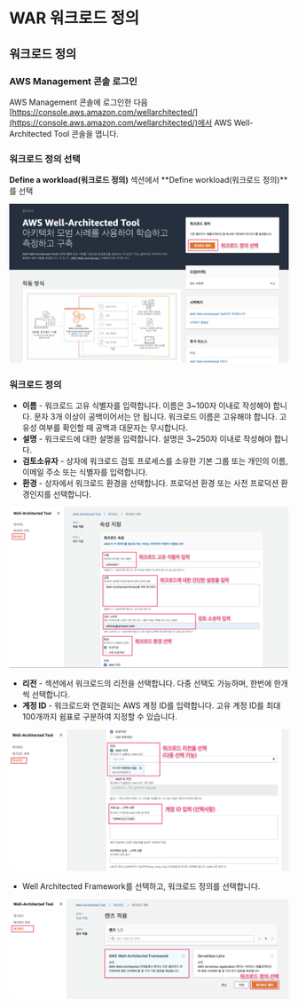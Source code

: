 # WAR 워크로드 정의

## 워크로드 정의

### AWS Management 콘솔 로그인

AWS Management 콘솔에 로그인한 다음 [https://console.aws.amazon.com/wellarchitected/](https://console.aws.amazon.com/wellarchitected/)에서 AWS Well-Architected Tool 콘솔을 엽니다.

### **워크로드 정의 선택** 

**Define a workload\(워크로드 정의\)** 섹션에서 **Define workload\(워크로드 정의\)**를 선택

![](.gitbook/assets/image.png)

### 워크로드 정의 

* **이름** - 워크로드 고유 식별자를 입력합니다. 이름은 3~100자 이내로 작성해야 합니다. 문자 3개 이상이 공백이어서는 안 됩니다. 워크로드 이름은 고유해야 합니다. 고유성 여부를 확인할 때 공백과 대문자는 무시합니다.
* **설명** - 워크로드에 대한 설명을 입력합니다. 설명은 3~250자 이내로 작성해야 합니다.
* **검토소유자** - 상자에 워크로드 검토 프로세스를 소유한 기본 그룹 또는 개인의 이름, 이메일 주소 또는 식별자를 입력합니다.
* **환경** - 상자에서 워크로드 환경을 선택합니다. 프로덕션 환경 또는 사전 프로덕션 환경인지를 선택합니다.

![](.gitbook/assets/image%20%281%29.png)

* **리전** - 섹션에서 워크로드의 리전을 선택합니다. 다중 선택도 가능하며, 한번에 한개씩 선택합니다.
* **계정 ID** - 워크로드와 연결되는 AWS 계정 ID를 입력합니다. 고유 계정 ID를 최대 100개까지 쉼표로 구분하여 지정할 수 있습니다.

![](.gitbook/assets/image%20%282%29.png)

* Well Architected Framework를 선택하고, 워크로드 정의를 선택합니다.

![](.gitbook/assets/image%20%284%29.png)

